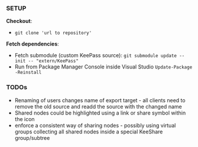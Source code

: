 ###	SETUP

**Checkout**: 

* `git clone 'url to repository'`

**Fetch dependencies**: 

* Fetch submodule (custom KeePass source): `git submodule update --init -- "extern/KeePass"`
* Run from Package Manager Console inside Visual Studio `Update-Package -Reinstall`

### TODOs

* Renaming of users changes name of export target - all clients need to remove the old source and readd the source with the changed name
* Shared nodes could be highlighted using a link or share symbol within the icon 
* enforce a consistent way of sharing nodes - possibly using virtual groups collecting all shared nodes inside a special KeeShare group/subtree